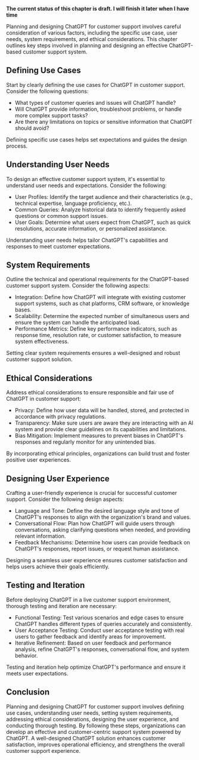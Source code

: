 **The current status of this chapter is draft. I will finish it later when I have time**

Planning and designing ChatGPT for customer support involves careful consideration of various factors, including the specific use case, user needs, system requirements, and ethical considerations. This chapter outlines key steps involved in planning and designing an effective ChatGPT-based customer support system.

Defining Use Cases
------------------

Start by clearly defining the use cases for ChatGPT in customer support. Consider the following questions:

* What types of customer queries and issues will ChatGPT handle?
* Will ChatGPT provide information, troubleshoot problems, or handle more complex support tasks?
* Are there any limitations on topics or sensitive information that ChatGPT should avoid?

Defining specific use cases helps set expectations and guides the design process.

Understanding User Needs
------------------------

To design an effective customer support system, it's essential to understand user needs and expectations. Consider the following:

* User Profiles: Identify the target audience and their characteristics (e.g., technical expertise, language proficiency, etc.).
* Common Queries: Analyze historical data to identify frequently asked questions or common support issues.
* User Goals: Determine what users expect from ChatGPT, such as quick resolutions, accurate information, or personalized assistance.

Understanding user needs helps tailor ChatGPT's capabilities and responses to meet customer expectations.

System Requirements
-------------------

Outline the technical and operational requirements for the ChatGPT-based customer support system. Consider the following aspects:

* Integration: Define how ChatGPT will integrate with existing customer support systems, such as chat platforms, CRM software, or knowledge bases.
* Scalability: Determine the expected number of simultaneous users and ensure the system can handle the anticipated load.
* Performance Metrics: Define key performance indicators, such as response time, resolution rate, or customer satisfaction, to measure system effectiveness.

Setting clear system requirements ensures a well-designed and robust customer support solution.

Ethical Considerations
----------------------

Address ethical considerations to ensure responsible and fair use of ChatGPT in customer support:

* Privacy: Define how user data will be handled, stored, and protected in accordance with privacy regulations.
* Transparency: Make sure users are aware they are interacting with an AI system and provide clear guidelines on its capabilities and limitations.
* Bias Mitigation: Implement measures to prevent biases in ChatGPT's responses and regularly monitor for any unintended bias.

By incorporating ethical principles, organizations can build trust and foster positive user experiences.

Designing User Experience
-------------------------

Crafting a user-friendly experience is crucial for successful customer support. Consider the following design aspects:

* Language and Tone: Define the desired language style and tone of ChatGPT's responses to align with the organization's brand and values.
* Conversational Flow: Plan how ChatGPT will guide users through conversations, asking clarifying questions when needed, and providing relevant information.
* Feedback Mechanisms: Determine how users can provide feedback on ChatGPT's responses, report issues, or request human assistance.

Designing a seamless user experience ensures customer satisfaction and helps users achieve their goals efficiently.

Testing and Iteration
---------------------

Before deploying ChatGPT in a live customer support environment, thorough testing and iteration are necessary:

* Functional Testing: Test various scenarios and edge cases to ensure ChatGPT handles different types of queries accurately and consistently.
* User Acceptance Testing: Conduct user acceptance testing with real users to gather feedback and identify areas for improvement.
* Iterative Refinement: Based on user feedback and performance analysis, refine ChatGPT's responses, conversational flow, and system behavior.

Testing and iteration help optimize ChatGPT's performance and ensure it meets user expectations.

Conclusion
----------

Planning and designing ChatGPT for customer support involves defining use cases, understanding user needs, setting system requirements, addressing ethical considerations, designing the user experience, and conducting thorough testing. By following these steps, organizations can develop an effective and customer-centric support system powered by ChatGPT. A well-designed ChatGPT solution enhances customer satisfaction, improves operational efficiency, and strengthens the overall customer support experience.
